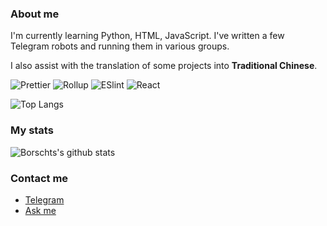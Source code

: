 ### About me

I'm currently learning Python, HTML, JavaScript. I've written a few Telegram robots and running them in various groups.

I also assist with the translation of some projects into **Traditional Chinese**.

![Prettier](https://img.shields.io/badge/-Prettier-%23142027?style=for-the-badge&logo=prettier)
![Rollup](https://img.shields.io/badge/-Rollup.js-%23434343?style=for-the-badge&logo=rollup.js)
![ESlint](https://img.shields.io/badge/-ESLint-%234B32C3?style=for-the-badge&logo=eslint)
![React](https://img.shields.io/badge/-React-%23282C34?style=for-the-badge&logo=react)

![Top Langs](https://github-readme-stats.vercel.app/api/top-langs/?username=Borschts)

### My stats
![Borschts's github stats](https://github-readme-stats.vercel.app/api?username=Borschts&show_icons=true&icon_color=E0F63F&bg_color=30,57AECE,36F4FF&title_color=fff&text_color=fff)

### Contact me

- [Telegram](https://t.me/Pepper_AI)
- [Ask me](https://github.com/Borschts/Ask-Me/discussions)
